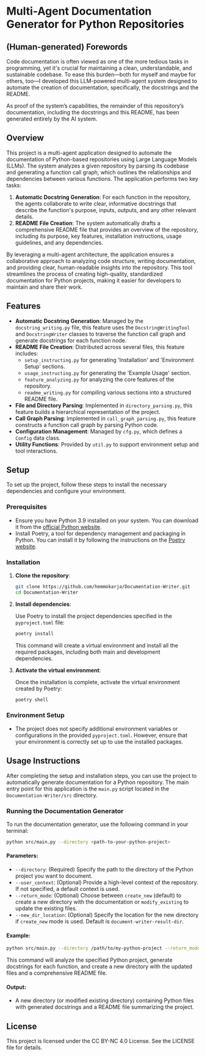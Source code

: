 # Multi-Agent Documentation Generator for Python Repositories

## (Human-generated) Forewords

Code documentation is often viewed as one of the more tedious tasks in programming, yet it's crucial for maintaining a clean, understandable, and sustainable codebase. To ease this burden—both for myself and maybe for others, too—I developed this LLM-powered multi-agent system designed to automate the creation of documentation, specifically, the docstrings and the README.

As proof of the system’s capabilities, the remainder of this repository’s documentation, including the docstrings and this README, has been generated entirely by the AI system.

## Overview
This project is a multi-agent application designed to automate the documentation of Python-based repositories using Large Language Models (LLMs). The system analyzes a given repository by parsing its codebase and generating a function call graph, which outlines the relationships and dependencies between various functions. The application performs two key tasks:

1. **Automatic Docstring Generation**: For each function in the repository, the agents collaborate to write clear, informative docstrings that describe the function's purpose, inputs, outputs, and any other relevant details.
2. **README File Creation**: The system automatically drafts a comprehensive README file that provides an overview of the repository, including its purpose, key features, installation instructions, usage guidelines, and any dependencies.

By leveraging a multi-agent architecture, the application ensures a collaborative approach to analyzing code structure, writing documentation, and providing clear, human-readable insights into the repository. This tool streamlines the process of creating high-quality, standardized documentation for Python projects, making it easier for developers to maintain and share their work.

## Features
- **Automatic Docstring Generation**: Managed by the `docstring_writing.py` file, this feature uses the `DocstringWritingTool` and `DocstringWriter` classes to traverse the function call graph and generate docstrings for each function node.
- **README File Creation**: Distributed across several files, this feature includes:
  - `setup_instructing.py` for generating 'Installation' and 'Environment Setup' sections.
  - `usage_instructing.py` for generating the 'Example Usage' section.
  - `feature_analyzing.py` for analyzing the core features of the repository.
  - `readme_writing.py` for compiling various sections into a structured README file.
- **File and Directory Parsing**: Implemented in `directory_parsing.py`, this feature builds a hierarchical representation of the project.
- **Call Graph Parsing**: Implemented in `call_graph_parsing.py`, this feature constructs a function call graph by parsing Python code.
- **Configuration Management**: Managed by `cfg.py`, which defines a `Config` data class.
- **Utility Functions**: Provided by `util.py` to support environment setup and tool interactions.

## Setup

To set up the project, follow these steps to install the necessary dependencies and configure your environment.

### Prerequisites

- Ensure you have Python 3.9 installed on your system. You can download it from the [official Python website](https://www.python.org/downloads/).
- Install Poetry, a tool for dependency management and packaging in Python. You can install it by following the instructions on the [Poetry website](https://python-poetry.org/docs/#installation).

### Installation

1. **Clone the repository**:
   ```bash
   git clone https://github.com/hemmokarja/Documentation-Writer.git
   cd Documentation-Writer
   ```

2. **Install dependencies**:
   
   Use Poetry to install the project dependencies specified in the `pyproject.toml` file:
   ```bash
   poetry install
   ```
   This command will create a virtual environment and install all the required packages, including both main and development dependencies.

3. **Activate the virtual environment**:
   
   Once the installation is complete, activate the virtual environment created by Poetry:
   ```bash
   poetry shell
   ```

### Environment Setup

- The project does not specify additional environment variables or configurations in the provided `pyproject.toml`. However, ensure that your environment is correctly set up to use the installed packages.

## Usage Instructions

After completing the setup and installation steps, you can use the project to automatically generate documentation for a Python repository. The main entry point for this application is the `main.py` script located in the `Documentation-Writer/src` directory.

### Running the Documentation Generator

To run the documentation generator, use the following command in your terminal:

```bash
python src/main.py --directory <path-to-your-python-project>
```

#### Parameters:
- `--directory`: (Required) Specify the path to the directory of the Python project you want to document.
- `--user_context`: (Optional) Provide a high-level context of the repository. If not specified, a default context is used.
- `--return_mode`: (Optional) Choose between `create_new` (default) to create a new directory with the documentation or `modify_existing` to update the existing files.
- `--new_dir_location`: (Optional) Specify the location for the new directory if `create_new` mode is used. Default is `document-writer-result-dir`.

#### Example:

```bash
python src/main.py --directory /path/to/my-python-project --return_mode create_new
```

This command will analyze the specified Python project, generate docstrings for each function, and create a new directory with the updated files and a comprehensive README file.

#### Output:
- A new directory (or modified existing directory) containing Python files with generated docstrings and a README file summarizing the project.

## License

This project is licensed under the CC BY-NC 4.0 License. See the LICENSE file for details.